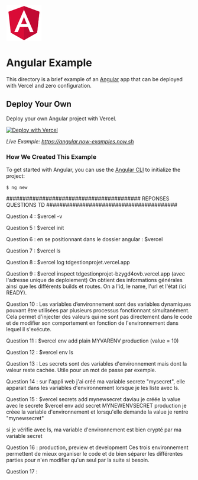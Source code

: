 ![Angular Logo](https://github.com/vercel/vercel/blob/master/packages/frameworks/logos/angular.svg)

# Angular Example

This directory is a brief example of an [Angular](https://angular.io/) app that can be deployed with Vercel and zero configuration.

## Deploy Your Own

Deploy your own Angular project with Vercel.

[![Deploy with Vercel](https://vercel.com/button)](https://vercel.com/import/project?template=https://github.com/vercel/vercel/tree/master/examples/angular)

_Live Example: https://angular.now-examples.now.sh_

### How We Created This Example

To get started with Angular, you can use the [Angular CLI](https://cli.angular.io/) to initialize the project:

```shell
$ ng new
```


######################################### REPONSES QUESTIONS TD ########################################

Question 4 :	$vercel -v

Question 5 : 	$vercel init

Question 6 : 	en se positionnant dans le dossier angular : $vercel

Question 7 : 	$vercel ls

Question 8 : 	$vercel log tdgestionprojet.vercel.app

Question 9 : 	$vercel inspect tdgestionprojet-bzygd4ovb.vercel.app (avec l'adresse unique de deploiement)
On obtient des informations générales ainsi que les différents builds et routes. 
On a l'id, le name, l'url et l'état (ici READY).

Question 10 : 	Les variables d’environnement sont des variables dynamiques 
pouvant être utilisées par plusieurs processus fonctionnant simultanément. 
Cela permet d'injecter des valeurs qui ne sont pas directement dans le code et de modifier son comportement 
en fonction de l'environnement dans lequel il s'exécute.

Question 11 : 	$vercel env add plain MYVARENV production  (value = 10)

Question 12 : 	$vercel env ls

Question 13 : 	Les secrets sont des variables d'environnement mais dont la valeur 
reste cachée. Utile pour un mot de passe par exemple.

Question 14 : 	sur l'appli web j'ai créé ma variable secrete "mysecret", elle apparait dans les variables
d'environnement lorsque je les liste avec ls.

Question 15 : 	$vercel secrets add mynewsecret daviau   je créée la value avec le secrete
$vercel env add secret MYNEWENVSECRET production   je créee la variable d'environnement 
et lorsqu'elle demande la value je rentre "mynewsecret" 

si je vérifie avec ls, ma variable d'environnement est bien crypté par ma variable secret

Question 16 : 	production, preview et development
Ces trois environnement permettent de mieux organiser le code et de bien séparer les 
différentes parties pour n'en modifier qu'un seul par la suite si besoin.

Question 17 : 	


